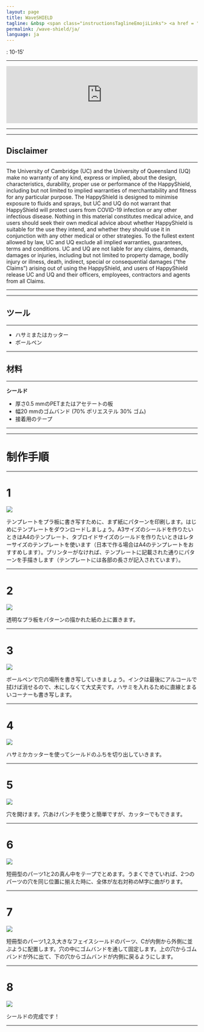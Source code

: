 ```yaml
---
layout: page
title: WaveSHIELD
tagline: &nbsp <span class="instructionsTaglineEmojiLinks"> <a href = "https://github.com/HappyShield/HappyShield/tree/master/Templates/Waveshield" ><i class="em em-triangular_ruler" aria-role="presentation" aria-label="TRIANGULAR RULER"></i></a></span>
permalink: /wave-shield/ja/
language: ja
---
```


<i class="em em-timer_clock" aria-role="presentation" aria-label=""></i>: 10-15′

---


<script src="https://snapwidget.com/js/snapwidget.js"></script>
<iframe src="https://snapwidget.com/embed/812110" class="snapwidget-widget" allowtransparency="true" frameborder="0" scrolling="no" style="border:none; overflow:hidden;  width:100%; "></iframe>

---

---

## Disclaimer

---

The University of Cambridge (UC) and the University of Queensland (UQ) make no warranty of any kind, express or implied, about the design, characteristics, durability, proper use or performance of the HappyShield, including but not limited to implied warranties of merchantability and fitness for any particular purpose. The HappyShield is designed to minimise exposure to fluids and sprays, but UC and UQ do not warrant that HappyShield will protect users from COVID-19 infection or any other infectious disease. Nothing in this material constitutes medical advice, and users should seek their own medical advice about whether HappyShield is suitable for the use they intend, and whether they should use it in conjunction with any other medical or other strategies. To the fullest extent allowed by law, UC and UQ exclude all implied warranties, guarantees, terms and conditions. UC and UQ are not liable for any claims, demands, damages or injuries, including but not limited to property damage, bodily injury or illness, death, indirect, special or consequential damages (“the Claims”) arising out of using the HappyShield, and users of HappyShield release UC and UQ and their officers, employees, contractors and agents from all Claims.

---

--- 

## ツール

---

* ハサミまたはカッター
* ボールペン

---

## 材料

---

**シールド**

* 厚さ0.5 mmのPETまたはアセテートの板
* 幅20 mmのゴムバンド (70% ポリエステル 30% ゴム)
* 接着用のテープ

---

---

# 制作手順

---

# 1 

![](./Assets/Output/Steps/01.jpg)

テンプレートをプラ板に書き写すために、まず紙にパターンを印刷します。はじめにテンプレートをダウンロードしましょう。A3サイズのシールドを作りたいときはA4のテンプレート、タブロイドサイズのシールドを作りたいときはレターサイズのテンプレートを使います（日本で作る場合はA4のテンプレートをおすすめします）。プリンターがなければ、テンプレートに記載された通りにパターンを手描きします（テンプレートには各部の長さが記入されています）。


---

# 2

![](./Assets/Output/Steps/02.jpg)

透明なプラ板をパターンの描かれた紙の上に置きます。

---

# 3

![](./Assets/Output/Steps/03.jpg)

ボールペンで穴の場所を書き写していきましょう。インクは最後にアルコールで拭けば消せるので、木にしなくて大丈夫です。ハサミを入れるために直線とまるいコーナーも書き写します。

---

# 4

![](./Assets/Output/Steps/04.jpg)

ハサミかカッターを使ってシールドのふちを切り出していきます。

---


# 5

![](./Assets/Output/Steps/05.jpg)

穴を開けます。穴あけパンチを使うと簡単ですが、カッターでもできます。

---

# 6

![](./Assets/Output/Steps/06.jpg)

短冊型のパーツ1と2の真ん中をテープでとめます。うまくできていれば、2つのパーツの穴を同じ位置に揃えた時に、全体が左右対称のM字に曲がります。

---

# 7

![](./Assets/Output/Steps/07.jpg)

短冊型のパーツ1,2,3,大きなフェイスシールドのパーツ、Cが内側から外側に並ぶように配置します。穴の中にゴムバンドを通して固定します。上の穴からゴムバンドが外に出て、下の穴からゴムバンドが内側に戻るようにします。

---

# 8

![](./Assets/Output/Steps/08.jpg)

シールドの完成です！

---



